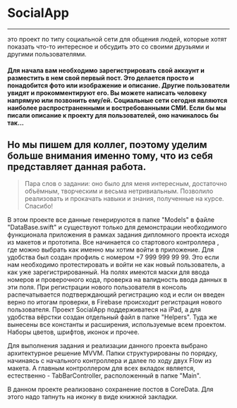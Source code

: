 # SocialApp 
-------
 это проект по типу социальной сети для общения людей, которые хотят показать что-то интересное и обсудить это со своими друзьями и другими пользователями.

#### Для начала вам необходимо зарегистрировать свой аккаунт и разместить в нем свой первый пост. Это делается просто и понадобится фото или изображение и описание. Другие пользователи увидят и прокомментируют его. Вы можете написать человеку напрямую или позвонить ему/ей. Социальные сети сегодня являются наиболее распространенными и востребованными СМИ. Если бы мы писали описание к проекту для пользователей, оно начиналось бы так...
## Но мы пишем для коллег, поэтому уделим больше внимания именно тому, что из себя представляет данная работа.

> Пара слов о задании: оно было для меня интересным, достаточно объёмным, творческим и весьма нетривиальным. Позволило реализовать и прокачать навыки и  знания, полученные на курсе. Спасибо!

В этом проекте все данные генерируются в папке "Models" в файле "DataBase.swift"  и существуют только для демонстрации необходимого функционала приложения в рамках задания дипломного проекта исходя из макетов и прототипа.
Все начинается со стартового контроллера , где можно выбрать как именно мы хотим войти в приложение. Для удобства был создан профиль с номером +7 999 999 99 99. Это если нам необходимо протестировать и войти не как новый пользователь, а как уже зарегистрированный. На полях имеются маски для ввода номеров и проверочного кода, проверка на валидность ввода данных в эти поля. При регистрации нового пользователя в консоль распечатывается подтверждающий  регистрацию код  и если он введен верно по итогам проверки, в Firebase происходит регистрация нового пользователя.
Проект SocialApp поддерживатеся на iPad, а для удобства вёрстки создан отдельный файл в папке "Helpers". Туда же вынесены все константы и расширения, используемые всем проектом. Наборы цветов, шрифтов, иконок и прочее.

Для выполнения задания и реализации данного проекта выбрано архитектурное решение MVVM. Папки структурированы по порядку, начинаясь с начального контроллера и далее по ходу двух Flow из макета. А главным контроллером для всех вкладок является, естественно - TabBarController, расположенный в папке "Main".

В данном проекте реализовано сохранение постов в CoreData. Для этого надо тапнуть на иконку в виде книжной закладки.
